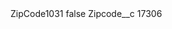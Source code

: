 <?xml version="1.0" encoding="UTF-8"?>
<CustomMetadata xmlns="http://soap.sforce.com/2006/04/metadata" xmlns:xsi="http://www.w3.org/2001/XMLSchema-instance" xmlns:xsd="http://www.w3.org/2001/XMLSchema">
    <label>ZipCode1031</label>
    <protected>false</protected>
    <values>
        <field>Zipcode__c</field>
        <value xsi:type="xsd:string">17306</value>
    </values>
</CustomMetadata>
